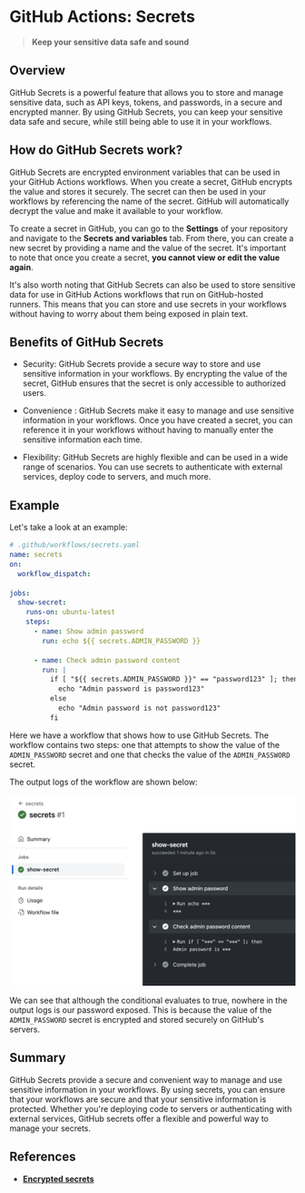 # GitHub Actions: Secrets

> **Keep your sensitive data safe and sound**

## Overview

GitHub Secrets is a powerful feature that allows you to store and manage sensitive data, such as API keys, tokens, and passwords, in a secure and encrypted manner. By using GitHub Secrets, you can keep your sensitive data safe and secure, while still being able to use it in your workflows.

## How do GitHub Secrets work?

GitHub Secrets are encrypted environment variables that can be used in your GitHub Actions workflows. When you create a secret, GitHub encrypts the value and stores it securely. The secret can then be used in your workflows by referencing the name of the secret. GitHub will automatically decrypt the value and make it available to your workflow.

To create a secret in GitHub, you can go to the **Settings** of your repository and navigate to the **Secrets and variables** tab. From there, you can create a new secret by providing a name and the value of the secret. It's important to note that once you create a secret, **you cannot view or edit the value again**.

It's also worth noting that GitHub Secrets can also be used to store sensitive data for use in GitHub Actions workflows that run on GitHub-hosted runners. This means that you can store and use secrets in your workflows without having to worry about them being exposed in plain text.

## Benefits of GitHub Secrets

- Security: GitHub Secrets provide a secure way to store and use sensitive information in your workflows. By encrypting the value of the secret, GitHub ensures that the secret is only accessible to authorized users.

- Convenience : GitHub Secrets make it easy to manage and use sensitive information in your workflows. Once you have created a secret, you can reference it in your workflows without having to manually enter the sensitive information each time.

- Flexibility: GitHub Secrets are highly flexible and can be used in a wide range of scenarios. You can use secrets to authenticate with external services, deploy code to servers, and much more.

## Example

Let's take a look at an example:

```yaml
# .github/workflows/secrets.yaml
name: secrets
on:
  workflow_dispatch:

jobs:
  show-secret:
    runs-on: ubuntu-latest
    steps:
      - name: Show admin password
        run: echo ${{ secrets.ADMIN_PASSWORD }}
      
      - name: Check admin password content
        run: |
          if [ "${{ secrets.ADMIN_PASSWORD }}" == "password123" ]; then
            echo "Admin password is password123"
          else
            echo "Admin password is not password123"
          fi
```

Here we have a workflow that shows how to use GitHub Secrets. The workflow contains two steps: one that attempts to show the value of the `ADMIN_PASSWORD` secret and one that checks the value of the `ADMIN_PASSWORD` secret.

The output logs of the workflow are shown below:

![secrets](../../images/actions/secrets.png)

We can see that although the conditional evaluates to true, nowhere in the output logs is our password exposed. This is because the value of the `ADMIN_PASSWORD` secret is encrypted and stored securely on GitHub's servers.

## Summary

GitHub Secrets provide a secure and convenient way to manage and use sensitive information in your workflows. By using secrets, you can ensure that your workflows are secure and that your
sensitive information is protected. Whether you're deploying code to servers or authenticating with external services, GitHub secrets offer a flexible and powerful way to manage your secrets.

## References

- [**Encrypted secrets**](https://docs.github.com/en/actions/security-guides/encrypted-secrets)
